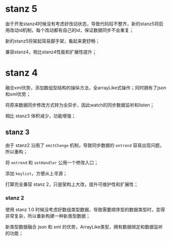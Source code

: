 # stanz 5

由于开发stanz4时候没有考虑好改动状态，导致代码较不整齐，新的stanz5将启用改动id机制，每个改动都有自己的id，保证数据同步不会重复；

新的stanz5将架起简易脚手架，看起来更舒畅；

兼容stanz4，相比stanz4性能和扩展性提升；

# stanz 4

融合xml优势，添加数组型结构的操纵方法，全arrayLike式操作；同时拥有了json和xml优势；

将原来数据同步修改方式转为全异步，因此watch的同步数据监听和listen；

相比 stanz3 体积减少，功能增强；

## stanz 3

由于 stanz2 沿用了 `emitChange` 机制，导致同步数据的 `entrend` 容易出现问题，所以重构；

将 `entrend` 和 `setHandler` 公用一个修改入口；

添加 `keylist`，方便从上寻源；

打算完全兼容 stanz 2，只是架构上大改，提升可维护性和扩展性；

### stanz 2

使用 stanz 1.0 时候没考虑好数组类型数据，导致需要顺序型的数据类型时，变得非常复杂，所以重新构建一种新类型数据；

新类型数据融合 json 和 xml 的优势，ArrayLike类型，拥有数据绑定和数据监听的功能；